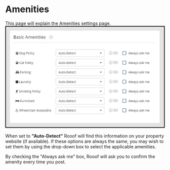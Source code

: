 # Amenities

This page will explain the Amenities settings page.
![](v6settings11.jpg)

When set to **"Auto-Detect"** Rooof will find this information on your property website (if available). If these options are always the same, you may wish to set them by using the drop-down box to select the applicable amenities.

By checking the "Always ask me" box, Rooof will ask you to confirm the amenity every time you post.